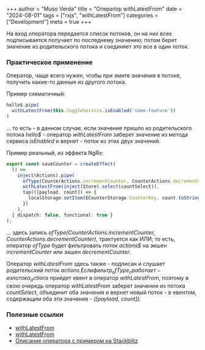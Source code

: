 +++
author = "Muso Verda"
title = "Оператор withLatestFrom"
date = "2024-08-01"
tags = ["rxjs", "withLatestFrom"]
categories = ["Development"]
meta = true
+++

На вход оператора передается список потоков, он на них всех подписывается получает по последнему значению; потом берет значение из родительского потока и соединяет это все в один поток.

### Практическое применение

Оператор, чаще всего нужен, чтобы при эмите значения в потоке, получить какие-то данные из другого потока.

Пример схематичный:

```typescript
hello$.pipe(
  withLatestFrom(this.toggleService.isEnabled('some-feature'))
)
```

... то есть - в данном случае, если значение пришло из родительского потока _hello$_ - оператор _withLatestFrom_ заберет значение из метода сервиса _isEnabled_ и вернет - поток из этих двух значений.

Пример реальный, из эффекта NgRx:

```typescript
export const saveCounter = createEffect(
  () =>
    inject(Actions).pipe(
      ofType(CounterActions.incrementCounter, CounterActions.decrementCounter),
      withLatestFrom(inject(Store).select(countSelect)),
      tap(([payload, count]) => {
        localStorage.setItem(ECounterStorage.CounterKey, count.toString());
      })
    ),
  { dispatch: false, functional: true }
);
```

... здесь запись _ofType(CounterActions.incrementCounter, CounterActions.decrementCounter)_, трактуется как ИЛИ; то есть, оператор _ofType_ будет фильтровать поток _actions$_ на экшен _incrementCounter_ или экшен _decrementCounter_.

Оператор _withLatestFrom_ здесь также - подписан и слушает родительский поток _actions$_. Если фильтр _ofType_ сработает - из потока _actions$_ прийдет евент в оператор _withLatestFrom_, поэтому в свою очередь оператор _withLatestFrom_ заберет значение из потока _countSelect_, объединит оба значения и вернет новый поток - в евентом, содержащим оба эти значения - _([payload, count])_.

### Полезные ссылки

- [withLatestFrom](https://thinkrx.io/rxjs/withLatestFrom/)
- [withLatestFrom](https://www.learnrxjs.io/learn-rxjs/operators/combination/withlatestfrom)
- [Описание оператора с примером на Stackblitz](https://www.angulartraining.com/daily-newsletter/rxjs-withlatestfrom-operator/)